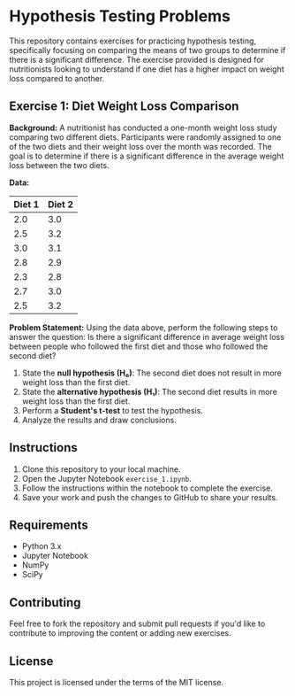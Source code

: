 # Hypothesis Testing Problems

This repository contains exercises for practicing hypothesis testing, specifically focusing on comparing the means of two groups to determine if there is a significant difference. The exercise provided is designed for nutritionists looking to understand if one diet has a higher impact on weight loss compared to another.

## Exercise  1: Diet Weight Loss Comparison

**Background:**
A nutritionist has conducted a one-month weight loss study comparing two different diets. Participants were randomly assigned to one of the two diets and their weight loss over the month was recorded. The goal is to determine if there is a significant difference in the average weight loss between the two diets.

**Data:**

| Diet  1 | Diet  2 |
|---------|---------|
|   2.0   |   3.0   |
|   2.5   |   3.2   |
|   3.0   |   3.1   |
|   2.8   |   2.9   |
|   2.3   |   2.8   |
|   2.7   |   3.0   |
|   2.5   |   3.2   |

**Problem Statement:**
Using the data above, perform the following steps to answer the question: Is there a significant difference in average weight loss between people who followed the first diet and those who followed the second diet?

1. State the **null hypothesis (H₀)**: The second diet does not result in more weight loss than the first diet.
2. State the **alternative hypothesis (H₁)**: The second diet results in more weight loss than the first diet.
3. Perform a **Student's t-test** to test the hypothesis.
4. Analyze the results and draw conclusions.

## Instructions

1. Clone this repository to your local machine.
2. Open the Jupyter Notebook `exercise_1.ipynb`.
3. Follow the instructions within the notebook to complete the exercise.
4. Save your work and push the changes to GitHub to share your results.

## Requirements

- Python  3.x
- Jupyter Notebook
- NumPy
- SciPy

## Contributing

Feel free to fork the repository and submit pull requests if you'd like to contribute to improving the content or adding new exercises.

## License

This project is licensed under the terms of the MIT license.
